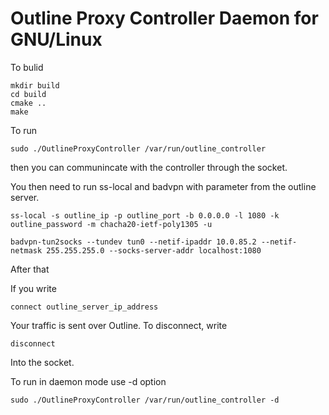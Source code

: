 # Outline Proxy Controller Daemon for GNU/Linux

To bulid

    mkdir build
    cd build
    cmake ..
    make
    
To run 

    sudo ./OutlineProxyController /var/run/outline_controller
        
then you can communincate with the controller through the socket.

You then need to run ss-local and badvpn with parameter from the outline server.

    ss-local -s outline_ip -p outline_port -b 0.0.0.0 -l 1080 -k outline_password -m chacha20-ietf-poly1305 -u

    badvpn-tun2socks --tundev tun0 --netif-ipaddr 10.0.85.2 --netif-netmask 255.255.255.0 --socks-server-addr localhost:1080
    
After that

If you write 
    
    connect outline_server_ip_address
    
Your traffic is sent over Outline. To disconnect, write 

    disconnect 
    
Into the socket.

To run in daemon mode use -d option

    sudo ./OutlineProxyController /var/run/outline_controller -d

